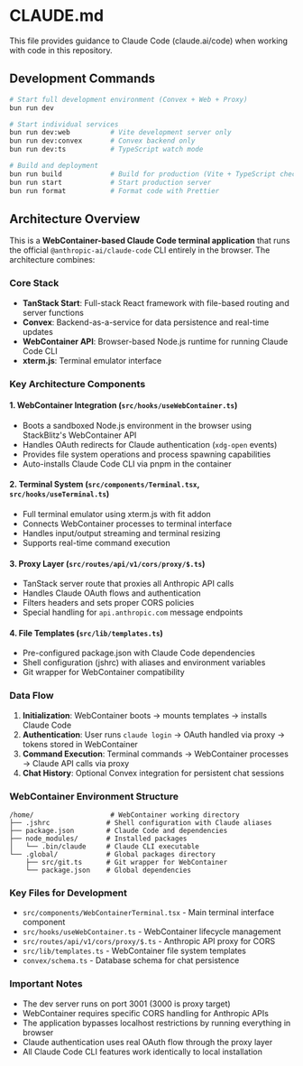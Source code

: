 # CLAUDE.md

This file provides guidance to Claude Code (claude.ai/code) when working with code in this repository.

## Development Commands

```bash
# Start full development environment (Convex + Web + Proxy)
bun run dev

# Start individual services
bun run dev:web          # Vite development server only
bun run dev:convex       # Convex backend only
bun run dev:ts           # TypeScript watch mode

# Build and deployment
bun run build            # Build for production (Vite + TypeScript check)
bun run start            # Start production server
bun run format           # Format code with Prettier
```

## Architecture Overview

This is a **WebContainer-based Claude Code terminal application** that runs the official `@anthropic-ai/claude-code` CLI entirely in the browser. The architecture combines:

### Core Stack
- **TanStack Start**: Full-stack React framework with file-based routing and server functions
- **Convex**: Backend-as-a-service for data persistence and real-time updates
- **WebContainer API**: Browser-based Node.js runtime for running Claude Code CLI
- **xterm.js**: Terminal emulator interface

### Key Architecture Components

#### 1. WebContainer Integration (`src/hooks/useWebContainer.ts`)
- Boots a sandboxed Node.js environment in the browser using StackBlitz's WebContainer API
- Handles OAuth redirects for Claude authentication (`xdg-open` events)
- Provides file system operations and process spawning capabilities
- Auto-installs Claude Code CLI via pnpm in the container

#### 2. Terminal System (`src/components/Terminal.tsx`, `src/hooks/useTerminal.ts`)
- Full terminal emulator using xterm.js with fit addon
- Connects WebContainer processes to terminal interface
- Handles input/output streaming and terminal resizing
- Supports real-time command execution

#### 3. Proxy Layer (`src/routes/api/v1/cors/proxy/$.ts`)
- TanStack server route that proxies all Anthropic API calls
- Handles Claude OAuth flows and authentication
- Filters headers and sets proper CORS policies
- Special handling for `api.anthropic.com` message endpoints

#### 4. File Templates (`src/lib/templates.ts`)
- Pre-configured package.json with Claude Code dependencies
- Shell configuration (jshrc) with aliases and environment variables
- Git wrapper for WebContainer compatibility

### Data Flow

1. **Initialization**: WebContainer boots → mounts templates → installs Claude Code
2. **Authentication**: User runs `claude login` → OAuth handled via proxy → tokens stored in WebContainer
3. **Command Execution**: Terminal commands → WebContainer processes → Claude API calls via proxy
4. **Chat History**: Optional Convex integration for persistent chat sessions

### WebContainer Environment Structure
```
/home/                   # WebContainer working directory
├── .jshrc              # Shell configuration with Claude aliases
├── package.json        # Claude Code and dependencies
├── node_modules/       # Installed packages
│   └── .bin/claude     # Claude CLI executable
└── .global/            # Global packages directory
    ├── src/git.ts      # Git wrapper for WebContainer
    └── package.json    # Global dependencies
```

### Key Files for Development

- `src/components/WebContainerTerminal.tsx` - Main terminal interface component
- `src/hooks/useWebContainer.ts` - WebContainer lifecycle management
- `src/routes/api/v1/cors/proxy/$.ts` - Anthropic API proxy for CORS
- `src/lib/templates.ts` - WebContainer file system templates
- `convex/schema.ts` - Database schema for chat persistence

### Important Notes

- The dev server runs on port 3001 (3000 is proxy target)
- WebContainer requires specific CORS handling for Anthropic APIs
- The application bypasses localhost restrictions by running everything in browser
- Claude authentication uses real OAuth flow through the proxy layer
- All Claude Code CLI features work identically to local installation